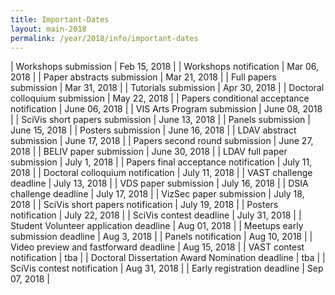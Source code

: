```yaml
---
title: Important-Dates
layout: main-2018
permalink: /year/2018/info/important-dates
---
```


| Workshops submission                                 | Feb 15, 2018 |
| Workshops notification                               | Mar 06, 2018 |
| Paper abstracts submission                           | Mar 21, 2018 |
| Full papers submission                               | Mar 31, 2018 |
| Tutorials submission                                 | Apr 30, 2018 |
| Doctoral colloquium submission                       | May 22, 2018 |
| Papers conditional acceptance notification           | June 06, 2018 |
| VIS Arts Program submission                          | June 08, 2018 |
| SciVis short papers submission                       | June 13, 2018 |
| Panels submission                                    | June 15, 2018 |
| Posters submission                                   | June 16, 2018 |
| LDAV abstract submission                             | June 17, 2018 |
| Papers second round submission                       | June 27, 2018 |
| BELIV paper submission                               | June 30, 2018 |
| LDAV full paper submission                           | July 1, 2018 |
| Papers final acceptance notification                 | July 11, 2018 |
| Doctoral colloquium notification                     | July 11, 2018 |
| VAST challenge deadline                              | July 13, 2018 |
| VDS paper submission                                 | July 16, 2018 |
| DSIA challenge deadline                              | July 17, 2018 |
| VizSec paper submission                              | July 18, 2018 |
| SciVis short papers notification                     | July 19, 2018 |
| Posters notification                                 | July 22, 2018 |
| SciVis contest deadline                              | July 31, 2018 |
| Student Volunteer application deadline               | Aug 01, 2018  |
| Meetups early submission deadline                    | Aug  3, 2018  |
| Panels notification                                  | Aug 10, 2018  |
| Video preview and fastforward deadline               | Aug 15, 2018  |
| VAST contest notification                            | tba           |
| Doctoral Dissertation Award Nomination deadline      | tba           |
| SciVis contest notification                          | Aug 31, 2018  |
| Early registration deadline                          | Sep 07, 2018  |


<script src="important-dates.js"></script>
